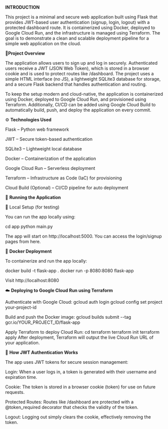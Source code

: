 **INTRODUCTION**

This project is a minimal and secure web application built using Flask that provides JWT-based user authentication (signup, login, logout) with a protected dashboard route. It is containerized using Docker, deployed to Google Cloud Run, and the infrastructure is managed using Terraform. The goal is to demonstrate a clean and scalable deployment pipeline for a simple web application on the cloud.

📌**Project Overview**

The application allows users to sign up and log in securely. Authenticated users receive a JWT (JSON Web Token), which is stored in a browser cookie and is used to protect routes like /dashboard. The project uses a simple HTML interface (no JS), a lightweight SQLite3 database for storage, and a secure Flask backend that handles authentication and routing.

To keep the setup modern and cloud-native, the application is containerized using Docker, deployed to Google Cloud Run, and provisioned using Terraform. Additionally, CI/CD can be added using Google Cloud Build to automatically build, push, and deploy the application on every commit.


⚙️ **Technologies Used**

Flask – Python web framework

JWT – Secure token-based authentication

SQLite3 – Lightweight local database

Docker – Containerization of the application

Google Cloud Run – Serverless deployment

Terraform – Infrastructure as Code (IaC) for provisioning

Cloud Build (Optional) – CI/CD pipeline for auto deployment

🚀 **Running the Application**

🔧 Local Setup (for testing)

You can run the app locally using:

cd app
python main.py

The app will start on http://localhost:5000. You can access the login/signup pages from here.

🐳 **Docker Deployment**

To containerize and run the app locally:

docker build -t flask-app .
docker run -p 8080:8080 flask-app

Visit http://localhost:8080

☁️ **Deploying to Google Cloud Run using Terraform**

Authenticate with Google Cloud:
gcloud auth login
gcloud config set project your-project-id

Build and push the Docker image:
gcloud builds submit --tag gcr.io/YOUR_PROJECT_ID/flask-app

Apply Terraform to deploy Cloud Run:
cd terraform
terraform init
terraform apply
After deployment, Terraform will output the live Cloud Run URL of your application.


🔐 **How JWT Authentication Works**

The app uses JWT tokens for secure session management:

Login: When a user logs in, a token is generated with their username and expiration time.

Cookie: The token is stored in a browser cookie (token) for use on future requests.

Protected Routes: Routes like /dashboard are protected with a @token_required decorator that checks the validity of the token.

Logout: Logging out simply clears the cookie, effectively removing the token.
